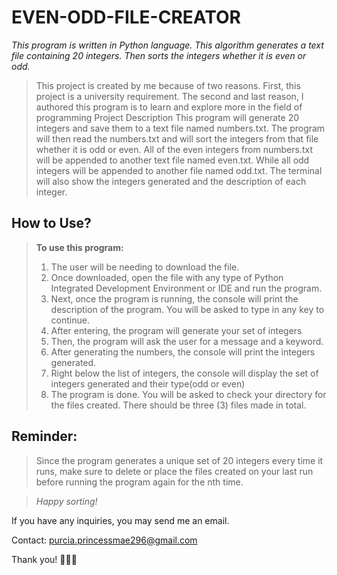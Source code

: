 # EVEN-ODD-FILE-CREATOR
*This program is written in Python language. This algorithm generates a text file containing 20 integers. Then sorts the integers whether it is even or odd.*

> This project is created by me because of two reasons. First, this project is a university requirement. The second and last reason, I authored this program is to learn and explore more in the field of programming
Project Description
This program will generate 20 integers and save them to a text file named numbers.txt. The program will then read the numbers.txt and will sort the integers from that file whether it is odd or even. All of the even integers from numbers.txt will be appended to another text file named even.txt. While all odd integers will be appended to another file named odd.txt. The terminal will also show the integers generated and the description of each integer.

## How to Use?
>**To use this program:**
>1. The user will be needing to download the file.
>2. Once downloaded, open the file with any type of Python Integrated Development Environment or IDE and run the program.
>3. Next, once the program is running, the console will print the description of the program. You will be asked to type in any key to continue.
>4. After entering, the program will generate your set of integers
>5. Then, the program will ask the user for a message and a keyword.
>6. After generating the numbers, the console will print the integers generated.
>7. Right below the list of integers, the console will display the set of integers generated and their type(odd or even)
>8. The program is done. You will be asked to check your directory for the files created. There should be three (3) files made in total.

## Reminder:
>Since the program generates a unique set of 20 integers every time it runs, make sure to delete or place the files created on your last run before running the program again for the nth time.

>_Happy sorting!_

If you have any inquiries, you may send me an email.

Contact: purcia.princessmae296@gmail.com


Thank you! 🌼🌸🍀
